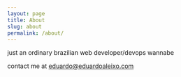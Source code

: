```yaml
---
layout: page
title: About
slug: about
permalink: /about/
---
```


just an ordinary brazilian web developer/devops wannabe

contact me at eduardo@eduardoaleixo.com 
